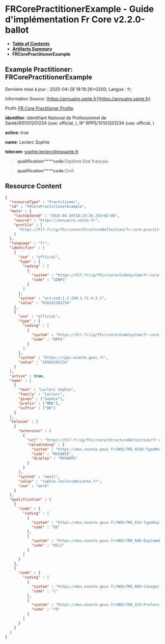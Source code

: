 # FRCorePractitionerExample - Guide d'implémentation Fr Core v2.2.0-ballot

* [**Table of Contents**](toc.md)
* [**Artifacts Summary**](artifacts.md)
* **FRCorePractitionerExample**

## Example Practitioner: FRCorePractitionerExample

Dernière mise à jour : 2025-04-28 18:19:26+0200; Langue : fr; 

Information Source: [https://annuaire.sante.fr](https://annuaire.sante.fr)

Profil: [FR Core Practitioner Profile](StructureDefinition-fr-core-practitioner.md)

**identifier**: Identifiant National de Professionnel de Santé/810101201234 (use: official, ), N° RPPS/10101201234 (use: official, )

**active**: true

**name**: Leclerc Sophie

**telecom**: [sophie.leclerc@mssante.fr](mailto:sophie.leclerc@mssante.fr)

> **qualification****code**:Diplôme Etat français

> **qualification****code**:Civil



## Resource Content

```json
{
  "resourceType" : "Practitioner",
  "id" : "FRCorePractitionerExample",
  "meta" : {
    "lastUpdated" : "2025-04-28T18:19:26.335+02:00",
    "source" : "https://annuaire.sante.fr",
    "profile" : [
      "https://hl7.fr/ig/fhir/core/StructureDefinition/fr-core-practitioner"
    ]
  },
  "language" : "fr",
  "identifier" : [
    {
      "use" : "official",
      "type" : {
        "coding" : [
          {
            "system" : "https://hl7.fr/ig/fhir/core/CodeSystem/fr-core-cs-v2-0203",
            "code" : "IDNPS"
          }
        ]
      },
      "system" : "urn:oid:1.2.250.1.71.4.2.1",
      "value" : "810101201234"
    },
    {
      "use" : "official",
      "type" : {
        "coding" : [
          {
            "system" : "https://hl7.fr/ig/fhir/core/CodeSystem/fr-core-cs-v2-0203",
            "code" : "RPPS"
          }
        ]
      },
      "system" : "https://rpps.esante.gouv.fr",
      "value" : "10101201234"
    }
  ],
  "active" : true,
  "name" : [
    {
      "text" : "Leclerc Sophie",
      "family" : "Leclerc",
      "given" : ["Sophie"],
      "prefix" : ["MME"],
      "suffix" : ["DR"]
    }
  ],
  "telecom" : [
    {
      "extension" : [
        {
          "url" : "https://hl7.fr/ig/fhir/core/StructureDefinition/fr-core-contact-point-email-type",
          "valueCoding" : {
            "system" : "https://mos.esante.gouv.fr/NOS/TRE_R256-TypeMessagerie/FHIR/TRE-R256-TypeMessagerie",
            "code" : "MSSANTE",
            "display" : "MSSANTE"
          }
        }
      ],
      "system" : "email",
      "value" : "sophie.leclerc@mssante.fr",
      "use" : "work"
    }
  ],
  "qualification" : [
    {
      "code" : {
        "coding" : [
          {
            "system" : "https://mos.esante.gouv.fr/NOS/TRE_R14-TypeDiplome/FHIR/TRE-R14-TypeDiplome",
            "code" : "DE"
          },
          {
            "system" : "https://mos.esante.gouv.fr/NOS/TRE_R48-DiplomeEtatFrancais/FHIR/TRE-R48-DiplomeEtatFrancais",
            "code" : "DE11"
          }
        ]
      }
    },
    {
      "code" : {
        "coding" : [
          {
            "system" : "https://mos.esante.gouv.fr/NOS/TRE_R09-CategorieProfessionnelle/FHIR/TRE-R09-CategorieProfessionnelle",
            "code" : "C"
          },
          {
            "system" : "https://mos.esante.gouv.fr/NOS/TRE_G15-ProfessionSante/FHIR/TRE-G15-ProfessionSante",
            "code" : "70"
          }
        ]
      }
    }
  ]
}

```
